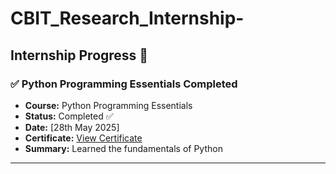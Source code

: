 # CBIT_Research_Internship-
## Internship Progress 🚀

### ✅ Python Programming Essentials Completed

- **Course:** Python Programming Essentials  
- **Status:** Completed ✅  
- **Date:** [28th May 2025]  
- **Certificate:** [View Certificate](https://coursera.org/verify/GQPF6EBFIJ84)  
- **Summary:** Learned the fundamentals of Python

---
